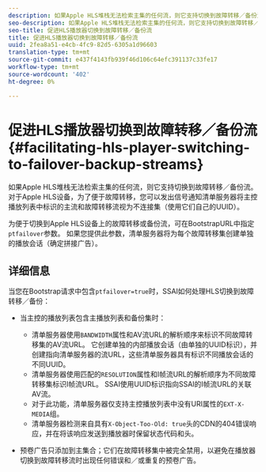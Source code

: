 ```yaml
---
description: 如果Apple HLS堆栈无法检索主集的任何流，则它支持切换到故障转移／备份流。 对于Apple HLS设备，为了便于故障转移，您可以发出信号通知清单服务器将主控播放列表中标识的主流和故障转移流视为不连接集（使用它们自己的UUID）。
seo-description: 如果Apple HLS堆栈无法检索主集的任何流，则它支持切换到故障转移／备份流。 对于Apple HLS设备，为了便于故障转移，您可以发出信号通知清单服务器将主控播放列表中标识的主流和故障转移流视为不连接集（使用它们自己的UUID）。
seo-title: 促进HLS播放器切换到故障转移／备份流
title: 促进HLS播放器切换到故障转移／备份流
uuid: 2fea8a51-e4cb-4fc9-82d5-6305a1d96603
translation-type: tm+mt
source-git-commit: e437f4143fb939f46d106c64efc391137c33fe17
workflow-type: tm+mt
source-wordcount: '402'
ht-degree: 0%

---
```



# 促进HLS播放器切换到故障转移／备份流{#facilitating-hls-player-switching-to-failover-backup-streams}

如果Apple HLS堆栈无法检索主集的任何流，则它支持切换到故障转移／备份流。 对于Apple HLS设备，为了便于故障转移，您可以发出信号通知清单服务器将主控播放列表中标识的主流和故障转移流视为不连接集（使用它们自己的UUID）。

为便于切换到Apple HLS设备上的故障转移或备份流，可在BootstrapURL中指定`ptfailover`参数。 如果您提供此参数，清单服务器将为每个故障转移集创建单独的播放会话（确定拼接广告）。

## 详细信息

当您在Bootstrap请求中包含`ptfailover=true`时，SSAI如何处理HLS切换到故障转移／备份：

* 当主控的播放列表包含主播放列表和备份集时：

   * 清单服务器使用`BANDWIDTH`属性和AV流URL的解析顺序来标识不同故障转移集的AV流URL。 它创建单独的内部播放会话（由单独的UUID标识），并创建指向清单服务器的流URL，这些清单服务器具有标识不同播放会话的不同UUID。
   * 清单服务器使用匹配的`RESOLUTION`属性和I帧流URL的解析顺序为不同故障转移集标识I帧流URL。 SSAI使用UUID标识指向SSAI的I帧流URL的关联AV流。
   * 对于此功能，清单服务器仅支持主控播放列表中没有URI属性的`EXT-X-MEDIA`组。
   * 清单服务器检测来自具有`X-Object-Too-Old: true`头的CDN的404错误响应，并在将该响应发送到播放器时保留状态代码和头。

* 预卷广告只添加到主集合；它们在故障转移集中被完全禁用，以避免在播放器切换到故障转移流时出现任何错误和／或重复的预卷广告。

